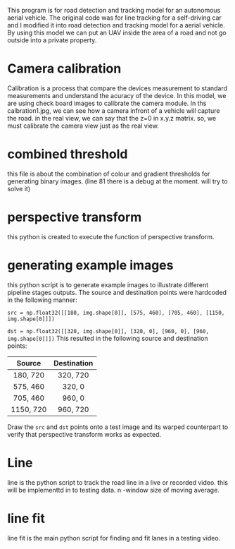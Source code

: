 This program is for road detection and tracking model for an autonomous aerial vehicle.
The original code was for line tracking for a self-driving car and I modified it into road detection and tracking model for a aerial vehicle. 
By using this model we can put an UAV inside the area of a road and not go outside into a private property.

# Camera calibration
Calibration is a process that compare the devices measurement to standard measurements and understand the acuracy of the device. 
In this model, we are using check board images to calibrate the camera module. 
In ths calbration1.jpg, we can see how a camera infront of a vehicle will capture the road.
in the real view, we can say that the z=0 in x.y.z matrix.
so, we must calibrate the camera view just as the real view.

# combined threshold 
this file is about the combination of colour and gradient thresholds for generating binary images.
(line 81 there is a debug at the moment. will try to solve it)

# perspective transform
this python is created to execute the function of perspective transform.

# generating example images
this python script is to generate example images to illustrate different pipeline stages outputs.
The source and destination points were hardcoded in the following manner:

`
src = np.float32([[180, img.shape[0]], [575, 460], [705, 460], [1150, img.shape[0]]])
`

`
dst = np.float32([[320, img.shape[0]], [320, 0], [960, 0], [960, img.shape[0]]])
`
This resulted in the following source and destination points:

| Source        | Destination   | 
|:-------------:|:-------------:| 
| 180, 720      | 320, 720      | 
| 575, 460      | 320, 0        |
| 705, 460      | 960, 0        |
| 1150, 720     | 960, 720      |

Draw the `src` and `dst` points onto a test image and its warped counterpart to verify that perspective transform works as expected.

# Line
line is the python script to track the road line in a live or recorded video.
this will be implementtd in to testing data. 
n -window size of moving average.

# line fit 
line fit is the main python script for finding and fit lanes in a testing video.